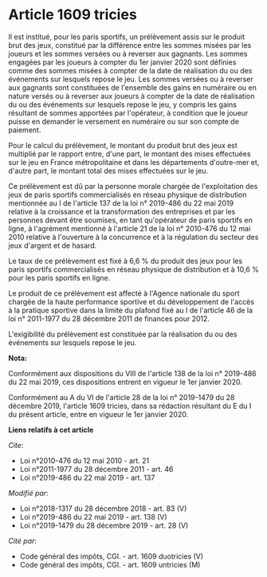 # Article 1609 tricies

Il est institué, pour les paris sportifs, un prélèvement assis sur le produit brut des jeux, constitué par la différence
entre les sommes misées par les joueurs et les sommes versées ou à reverser aux gagnants. Les sommes engagées par les joueurs
à compter du 1er janvier 2020 sont définies comme des sommes misées à compter de la date de réalisation du ou des événements
sur lesquels repose le jeu. Les sommes versées ou à reverser aux gagnants sont constituées de l'ensemble des gains en
numéraire ou en nature versés ou à reverser aux joueurs à compter de la date de réalisation du ou des événements sur lesquels
repose le jeu, y compris les gains résultant de sommes apportées par l'opérateur, à condition que le joueur puisse en
demander le versement en numéraire ou sur son compte de paiement.

Pour le calcul du prélèvement, le montant du produit brut des jeux est multiplié par le rapport entre, d'une part, le montant
des mises effectuées sur le jeu en France métropolitaine et dans les départements d'outre-mer et, d'autre part, le montant
total des mises effectuées sur le jeu.

Ce prélèvement est dû par la personne morale chargée de l'exploitation des jeux de paris sportifs commercialisés en réseau
physique de distribution mentionnée au I de l'article 137 de la loi n° 2019-486 du 22 mai 2019 relative à la croissance et la
transformation des entreprises et par les personnes devant être soumises, en tant qu'opérateur de paris sportifs en ligne, à
l'agrément mentionné à l'article 21 de la loi n° 2010-476 du 12 mai 2010 relative à l'ouverture à la concurrence et à la
régulation du secteur des jeux d'argent et de hasard.

Le taux de ce prélèvement est fixé à 6,6 % du produit des jeux pour les paris sportifs commercialisés en réseau physique de
distribution et à 10,6 % pour les paris sportifs en ligne.

Le produit de ce prélèvement est affecté à l'Agence nationale du sport chargée de la haute performance sportive et du
développement de l'accès à la pratique sportive dans la limite du plafond fixé au I de l'article 46 de la loi n° 2011-1977 du
28 décembre 2011 de finances pour 2012.

L'exigibilité du prélèvement est constituée par la réalisation du ou des événements sur lesquels repose le jeu.

**Nota:**

Conformément aux dispositions du VIII de l'article 138 de la loi n° 2019-486 du 22 mai 2019, ces dispositions entrent en
vigueur le 1er janvier 2020.

Conformément au A du VI de l'article 28 de la loi n° 2019-1479 du 28 décembre 2019, l'article 1609 tricies, dans sa rédaction
résultant du E du I du présent article, entre en vigueur le 1er janvier 2020.

**Liens relatifs à cet article**

_Cite_:

  - Loi n°2010-476 du 12 mai 2010 - art. 21
  - Loi n°2011-1977 du 28 décembre 2011 - art. 46
  - Loi n°2019-486 du 22 mai 2019 - art. 137

_Modifié par_:

  - Loi n°2018-1317 du 28 décembre 2018 - art. 83 (V)
  - Loi n°2019-486 du 22 mai 2019 - art. 138 (V)
  - Loi n°2019-1479 du 28 décembre 2019 - art. 28 (V)

_Cité par_:

  - Code général des impôts, CGI. - art. 1609 duotricies (V)
  - Code général des impôts, CGI. - art. 1609 untricies (M)
